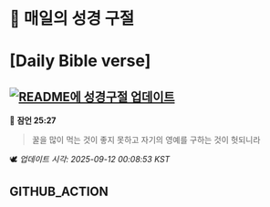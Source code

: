 # 🙏 매일의 성경 구절
# [Daily Bible verse]
## [![README에 성경구절 업데이트](https://github.com/DONGSUKA/first_test/actions/workflows/update-readme-bible.yml/badge.svg)](https://github.com/DONGSUKA/first_test/actions/workflows/update-readme-bible.yml)
<!-- START_BIBLE_VERSE -->
📖 **잠언 25:27**
> 꿀을 많이 먹는 것이 좋지 못하고 자기의 영예를 구하는 것이 헛되니라

🕊️ _업데이트 시각: 2025-09-12 00:08:53 KST_
  <!-- END_BIBLE_VERSE -->
## GITHUB_ACTION
